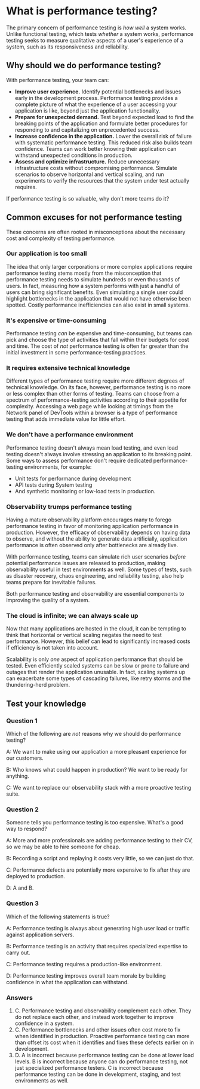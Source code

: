 # What is performance testing?

The primary concern of performance testing is _how well_ a system works. Unlike functional testing, which tests _whether_ a system works, performance testing seeks to measure qualitative aspects of a user's experience of a system, such as its responsiveness and reliability.

## Why should we do performance testing?

With performance testing, your team can:

- **Improve user experience.** Identify potential bottlenecks and issues early in the development process. Performance testing provides a complete picture of what the experience of a user accessing your application is like, beyond just the application functionality.
- **Prepare for unexpected demand.** Test beyond expected load to find the breaking points of the application and formulate better procedures for responding to and capitalizing on unprecedented success.
- **Increase confidence in the application.** Lower the overall risk of failure with systematic performance testing. This reduced risk also builds team confidence. Teams can work better knowing their application can withstand unexpected conditions in production.
- **Assess and optimize infrastructure.** Reduce unnecessary infrastructure costs without compromising performance. Simulate scenarios to observe horizontal and vertical scaling, and run experiments to verify the resources that the system under test actually requires.

If performance testing is so valuable, why don't more teams do it?

## Common excuses for not performance testing

These concerns are often rooted in misconceptions about the necessary cost and complexity of testing performance.

### Our application is too small

The idea that only larger corporations or more complex applications require performance testing stems mostly from the misconception that performance testing needs to simulate hundreds or even thousands of users. In fact, measuring how a system performs with just a handful of users can bring significant benefits. Even simulating a single user could highlight bottlenecks in the application that would not have otherwise been spotted. Costly performance inefficiencies can also exist in small systems.

### It's expensive or time-consuming

Performance testing *can* be expensive and time-consuming, but teams can pick and choose the type of activities that fall within their budgets for cost and time. The cost of _not_ performance testing is often far greater than the initial investment in some performance-testing practices.

### It requires extensive technical knowledge

Different types of performance testing require more different degrees of technical knowledge. On its face, however, performance testing is no more or less complex than other forms of testing. Teams can choose from a spectrum of performance-testing activities according to their appetite for complexity. Accessing a web page while looking at timings from the Network panel of DevTools within a browser is a type of performance testing that adds immediate value for little effort.

### We don't have a performance environment

Performance testing doesn't always mean load testing, and even load testing doesn't always involve stressing an application to its breaking point. Some ways to assess performance don't require dedicated performance-testing environments, for example:
- Unit tests for performance during development
- API tests during System testing
- And synthetic monitoring or low-load tests in production.

### Observability trumps performance testing

Having a mature observability platform encourages many to forego performance testing in favor of monitoring application performance in production. However, the efficacy of observability depends on having data to observe, and without the ability to generate data artificially, application performance is often observed only after bottlenecks are already live.

With performance testing, teams can simulate rich user scenarios *before* potential performance issues are released to production, making observability useful in test environments as well. Some types of tests, such as disaster recovery, chaos engineering, and reliability testing, also help teams prepare for inevitable failures.

Both performance testing and observability are essential components to improving the quality of a system.

### The cloud is infinite; we can always scale up

Now that many applications are hosted in the cloud, it can be tempting to think that horizontal or vertical scaling negates the need to test performance. However, this belief can lead to significantly increased costs if efficiency is not taken into account.

Scalability is only *one* aspect of application performance that should be tested. Even efficiently scaled systems can be slow or prone to failure and outages that render the application unusable. In fact, scaling systems up can exacerbate some types of cascading failures, like retry storms and the thundering-herd problem.


## Test your knowledge

### Question 1

Which of the following are *not* reasons why we should do performance testing?

A: We want to make using our application a more pleasant experience for our customers.

B: Who knows what could happen in production? We want to be ready for anything.

C: We want to replace our observability stack with a more proactive testing suite.

### Question 2

Someone tells you performance testing is too expensive. What's a good way to respond?

A: More and more professionals are adding performance testing to their CV, so we may be able to hire someone for cheap.

B: Recording a script and replaying it costs very little, so we can just do that.

C: Performance defects are potentially more expensive to fix after they are deployed to production.

D: A and B.

### Question 3

Which of the following statements is true?

A: Performance testing is always about generating high user load or traffic against application servers.

B: Performance testing is an activity that requires specialized expertise to carry out.

C: Performance testing requires a production-like environment.

D: Performance testing improves overall team morale by building confidence in what the application can withstand.

### Answers

1. C. Performance testing and observability complement each other. They do not replace each other, and instead work together to improve confidence in a system.
2. C. Performance bottlenecks and other issues often cost more to fix when identified in production. Proactive performance testing can more than offset its cost when it identifies and fixes these defects earlier on in development.
3. D. A is incorrect because performance testing can be done at lower load levels. B is incorrect because anyone can do  performance testing, not just specialized performance testers. C is incorrect because performance testing can be done in development, staging, and test environments as well.

